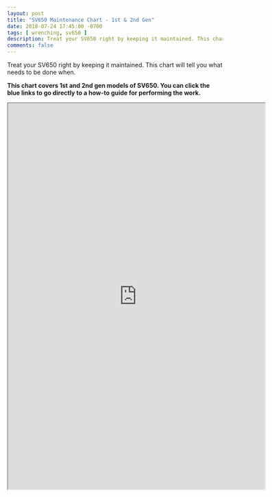 ```yaml
---
layout: post
title: "SV650 Maintenance Chart - 1st & 2nd Gen"
date: 2018-07-24 17:45:00 -0700
tags: [ wrenching, sv650 ]
description: Treat your SV650 right by keeping it maintained. This chart will tell you what needs to be done when.
comments: false
---
```


<p class="intro"><span class="dropcap">T</span>reat your SV650 right by keeping it maintained. This chart will tell you what needs to be done when.</p>

**This chart covers 1st and 2nd gen models of SV650. You can click the blue links to go directly to a how-to guide for performing the work.**

<div align="center"><iframe src="https://docs.google.com/spreadsheets/d/e/2PACX-1vQI7cOYZmNQpQdUnoCMTnQteBGrhgwzigcoV_XE7LK7j-hC5ch-X3r-EBEFdddCynKui0K961jgCfe-/pubhtml?gid=0&amp;single=true&amp;widget=true&amp;headers=false" width="600" height="900"></iframe></div>
